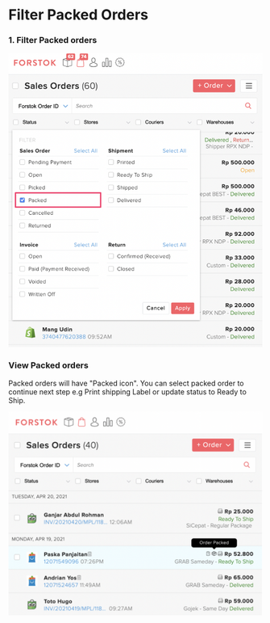# Filter Packed Orders

### 1. Filter Packed orders

![](../../.gitbook/assets/screen-shot-2021-04-20-at-1.14.19-pm.png)

### View Packed orders

Packed orders will have "Packed icon". You can select packed order to continue next step e.g Print shipping Label or update status to Ready to Ship.

![](../../.gitbook/assets/screen-shot-2021-04-20-at-1.19.01-pm.png)

